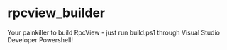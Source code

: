 # rpcview_builder
Your painkiller to build RpcView - just run build.ps1 through Visual Studio Developer Powershell!
